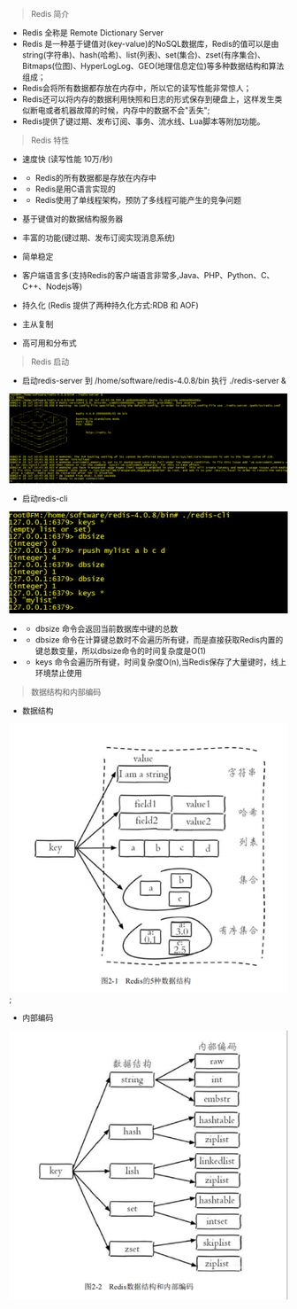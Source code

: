 
> Redis 简介

- Redis 全称是  Remote Dictionary Server
- Redis 是一种基于键值对(key-value)的NoSQL数据库，Redis的值可以是由string(字符串)、hash(哈希)、list(列表)、set(集合)、zset(有序集合)、Bitmaps(位图)、HyperLogLog、GEO(地理信息定位)等多种数据结构和算法组成；
- Redis会将所有数据都存放在内存中，所以它的读写性能非常惊人；
- Redis还可以将内存的数据利用快照和日志的形式保存到硬盘上，这样发生类似断电或者机器故障的时候，内存中的数据不会"丢失";
- Redis提供了键过期、发布订阅、事务、流水线、Lua脚本等附加功能。

> Redis 特性

- 速度快 (读写性能 10万/秒)

- - Redis的所有数据都是存放在内存中
- - Redis是用C语言实现的
- - Redis使用了单线程架构，预防了多线程可能产生的竞争问题

- 基于键值对的数据结构服务器
- 丰富的功能(键过期、发布订阅实现消息系统)
- 简单稳定
- 客户端语言多(支持Redis的客户端语言非常多,Java、PHP、Python、C、C++、Nodejs等)
- 持久化 (Redis 提供了两种持久化方式:RDB 和 AOF)
- 主从复制
- 高可用和分布式

> Redis 启动

- 启动redis-server  到  /home/software/redis-4.0.8/bin  执行  ./redis-server &

![avator](images/redis_server.png)

- 启动redis-cli  
  
![avator](images/redis_cli.png)

- - dbsize 命令会返回当前数据库中键的总数
- - dbsize 命令在计算键总数时不会遍历所有键，而是直接获取Redis内置的键总数变量，所以dbsize命令的时间复杂度是O(1)
- - keys 命令会遍历所有键，时间复杂度O(n),当Redis保存了大量键时，线上环境禁止使用

> 数据结构和内部编码

- 数据结构

![avator](images/data_set.png);

- 内部编码

![avator](images/redis_encoding.png)